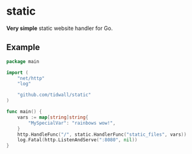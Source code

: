 # static

**Very simple** static website handler for Go.

## Example

```go
package main

import (
    "net/http"
    "log"

    "github.com/tidwall/static"
)

func main() {
    vars := map[string]string{
        "MySpecialVar": "rainbows wow!",
    }
    http.HandleFunc("/", static.HandlerFunc("static_files", vars))
    log.Fatal(http.ListenAndServe(":8080", nil))
}
```

